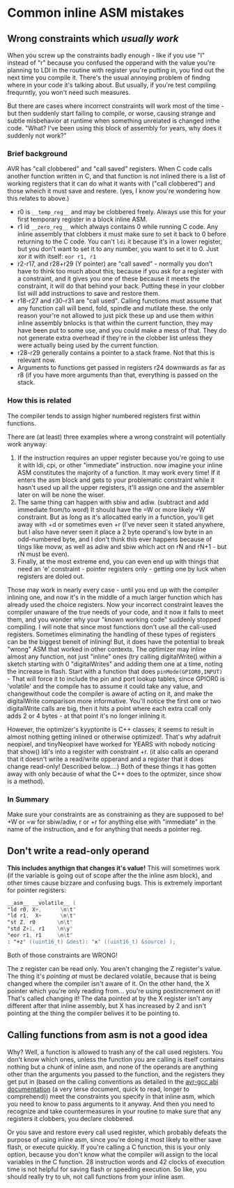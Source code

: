 # Common inline ASM mistakes

## Wrong constraints which *usually work*
When you screw up the constraints badly enough - like if you use "I" instead of "r" because you confused the opperand with the value you're planning to LDI in the routine with register you're putting in, you find out the next time you compile it. There's the usual annoying problem of findng where in your code it's talking about. But usually, if you're test compiling frequrntly, you won't need such measures. 

But there are cases where incorrect constraints will work most of the time - but then suddenly start failing to compile, or worse, causing strange and subtle misbehavior at runtime when something unrelated is changed inthe code. "What? I've been using this block of assembly for years, why does it suddenly not work?"

### Brief background
AVR has "call clobbered" and "call saved" registers. When C code calls another function written in C, and that function is not inlined there is a list of working registers that it can do what it wants with ("call clobbered") and those wheich it must save and restere. (yes, I know you're wondering how this relates to above.) 

 * r0 is `__temp_reg__` and may be clobbered freely. Always use this for your first temporary register in a block inline ASM. 
 * r1 id `__zero_reg__` which always contains 0 while running C code. Any inline assembly that clobbers it must make sure to set it back to 0 before returning to the C code. You can't `ldi` it because it's in a lower register, but you don't want to set it to any number, you want to set it to 0. Just xor it with itself: `eor r1, r1`
* r2-r17, and r28+r29 (Y pointer) are "call saved" - normally you don't have to think too much about this, because if you ask for a register with a constraint, and it gives you one of these because it meets the constraint, it will do that behind your back. Putting these in your clobber list will add instructions to save and restore them.
* r18-r27 and r30-r31 are "call used". Calling functions must assume that any function call will bend, fold, spindle and mutilate these. the only reason your're not allowed to just pick these up and use them within inline assembly bnlocks is that within the current function, they may have been put to some use, and you could make a mess of that. They do not generate extra overhead if they're in the clobber list unless they were actually being used by the current function.  
* r28-r29 generally contains a pointer to a stack frame. Not that this is relevant now. 
* Arguments to functions get passed in registers r24 downwards as far as r8 (if you have more arguments than that, everything is passed on the stack. 

### How this is related
The compiler tends to assign higher numbered registers first within functions. 

There are (at least) three examples where a wrong constraint will potentially work anyway:
1. If the instruction requires an upper register because you're going to use it with ldi, cpi, or other "immediate" instruction. now imagine your inline ASM constitutes the majority of a function. It may work every time! If it enters the asm block and gets to your problematic constraint while it hasn't used up all the upper registers, it'll assign one and the assembler later on will be none the wiser. 
2. The same thing can happen with sbiw and adiw. (subtract and add immediate from/to word) It should have the =W or more likely +W constraint. But as long as it's allocatted early in a function, you'll get away with +d or sometimes even +r (I've never seen it stated anywhere, but I also have never seen it place a 2 byte operand's low byte in an odd-numbered byte, and I don't think this ever happens because of tings like movw, as well as adiw and sbiw which act on rN and rN+1 - but rN must be even).
3. Finally, at the most extreme end, you can even end up with things that need an 'e' constraint - pointer registers only - getting one by luck when registers are doled out. 

Those may work in nearly every case - until you end up with the compiler inlining one, and now it's in the middle of a much larger function which has already used the choice registers. Now your incorrect constraint leaves the compiler unaware of the true needs of your code, and it now it fails to meet them, and you wonder why your "known working code" suddenly stopped compiling. I will note that since most functions don't use all the call-used registers. Sometimes eliminating the handling of these types of registers can be the biggest beneit of inlining! But, it does have the potential to break "wrong" ASM that worked in other contexts. The optimizer may inline almost any function, not just "inline" ones (try calling digitalWrite() within a sketch starting with 0 "digitalWrites" and adding them one at a time, noting the increase in flash. Start with a function that does `pinMode(GPIOR0,INPUT)` - That will force it to include the pin and port lookup tables, since GPIOR0 is 'volatile' and the compile has to assume it could take any value, and changewithout code the compiler is aware of acting on it, and make the digitalWrite comparison more informative. You'll notice the first one or two digitalWrite calls are big, then it hits a point where each extra ccall only adds 2 or 4 bytes - at that point it's no longer inlining it. 

However, the optimizer's kyyptonite is C++ classes; it seems to result in almost nothing getting inlined or otherwise optimized!. That's why adafruit neopixel, and tinyNeopixel have worked for YEARS with nobody noticing that show() ldi's into a register with constraint +r. (it also calls an operand that it doesn't write a read/write opperand and a register that it does change read-only! Described below....) Both of these things it has gotten away with only because of what the C++ does to the optmizer, since show is a method). 

### In Summary
Make sure your constraints are as constraining as they are supposed to be! +W or =w for sbiw/adiw, r or +r for anything else with "immediate" in the name of the instruction, and e for anything that needs a pointer reg. 

## Don't write a read-only operand 
**This includes anythign that changes it's value!** This will sometimes work (if the variable is going out of scope after the the inline asm block), and other times cause bizzare and confusing bugs. 
This is extremely important for pointer registers:

```asm
__asm__ __volatile__ (
"ld r0, X+,      \n\t"
"ld r1,  X+      \n\t"
"st Z, r0       \n\t"
"std Z+1, r1    \n\y"
"eor r1, r1     \n\t"
: "+z" ((uint16_t) &dest): "x" ((uint16_t) &source) );
```

Both of those constraints are WRONG! 

The z register can be read only. You aren't changing the Z register's value. The thing it's *pointing at* must be declared volatile, because that is being changed where the compiler isn't aware of it. On the other hand, the X pointer which you're only reading from... you're using postincrement on it! That's called changing it! The data pointed at by the X register isn't any different after that inline assembly, but X has increased by 2 and isn't pointing at the thing the compiler belives it to be pointing to. 

## Calling functions from asm is not a good idea
Why? 
Well, a function is allowed to trash any of the call used registers. You don't know which ones, unless the function you are calling is itself contains nothing but a chunk of inline asm, and none of the operands are anything other than the arguments you passed to the function, and the registers they get put in (based on the calling conventions as detailed in the [avr-gcc abi documentation](https://gcc.gnu.org/wiki/avr-gcc) (a very terse document, quick to read, longer to comprehend)) meet the constraints you specify in that inline asm, which you need to know to pass arguments to it anyway. And then you need to recognize and take countermeasures in your routine to make sure that any registers it clobbers, you declare clobbered. 

Or you save and restore every call used register, which probably defeats the purpose of using inline asm, since you're doing it most likely to either save flash, or execute quickly. If you're calling a C function, this is your only option, because you don't know what the compiler will assign to the local variables in the C function. 28 instruction words and 42 clocks of execution time is not helpful for saving flash or speeding execution. So like, you should really try to uh, not call functions from your inline asm. 
